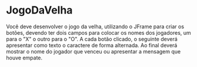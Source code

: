 # JogoDaVelha
Você deve desenvolver o jogo da velha, utilizando o JFrame para criar os botões, devendo ter dois campos para colocar os nomes dos jogadores, um para o "X" o outro para o "O".  A cada botão clicado, o seguinte deverá apresentar como texto o caractere de forma alternada.  Ao final deverá mostrar o nome do jogador que venceu ou apresentar a mensagem que houve empate.
